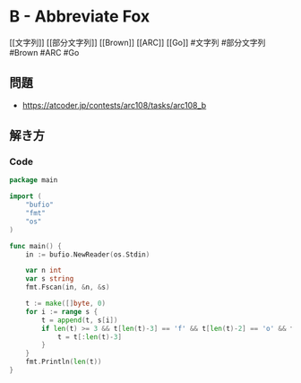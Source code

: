 # B - Abbreviate Fox
[[文字列]] [[部分文字列]] [[Brown]] [[ARC]] [[Go]]
#文字列 #部分文字列 #Brown #ARC #Go 

## 問題
- https://atcoder.jp/contests/arc108/tasks/arc108_b

## 解き方
### Code
```go
package main

import (
	"bufio"
	"fmt"
	"os"
)

func main() {
	in := bufio.NewReader(os.Stdin)

	var n int
	var s string
	fmt.Fscan(in, &n, &s)

	t := make([]byte, 0)
	for i := range s {
		t = append(t, s[i])
		if len(t) >= 3 && t[len(t)-3] == 'f' && t[len(t)-2] == 'o' && t[len(t)-1] == 'x' {
			t = t[:len(t)-3]
		}
	}
	fmt.Println(len(t))
}
```